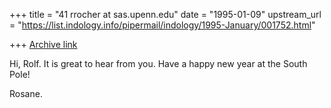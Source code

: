 +++
title = "41 rrocher at sas.upenn.edu"
date = "1995-01-09"
upstream_url = "https://list.indology.info/pipermail/indology/1995-January/001752.html"

+++
[Archive link](https://list.indology.info/pipermail/indology/1995-January/001752.html)

Hi, Rolf.  It is great to hear from you.  Have a happy new year 
at the South Pole!

Rosane.  





